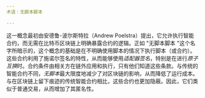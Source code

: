 ```yaml
---
术语：无脚本脚本

---
```

这一概念最初由安德鲁-波尔斯特拉（Andrew Poelstra）提出，它允许执行智能合约，而无需在比特币区块链上明确暴露合约的逻辑。正如 "无脚本脚本 "这个名字所暗示的，这个概念的基础是在不明确使用脚本的情况下执行脚本（或合约）。这些合约利用了施诺尔签名的特性，从而能够使用*适配器签名*，特别是在进行*原子互换*时。合约条件由相关方在链外应用和执行，只有他们知道这些条款。与传统的智能合约不同，*无脚本*最大限度地减少了对区块链的影响，从而降低了运行成本。与在区块链上留下痕迹的传统智能合约相比，这些合约也更加隐蔽。因此，它们类似于普通交易，从而增加了其匿名性。